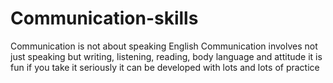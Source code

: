 # Communication-skills
Communication is not about speaking English
Communication involves not just speaking but writing, listening, reading, body language and attitude
it is fun if you take it seriously
it can be developed with lots and lots of practice
